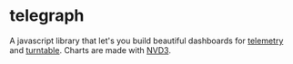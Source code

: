 telegraph
=========

A javascript library that let's you build beautiful dashboards for [telemetry](https://github.com/flatland/telemetry) and [turntable](https://github.com/flatland/turntable). Charts are made with [NVD3](http://nvd3.org).
